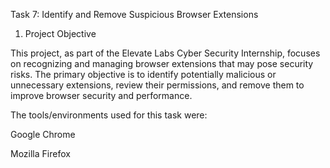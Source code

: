 Task 7: Identify and Remove Suspicious Browser Extensions
1. Project Objective

This project, as part of the Elevate Labs Cyber Security Internship, focuses on recognizing and managing browser extensions that may pose security risks.
The primary objective is to identify potentially malicious or unnecessary extensions, review their permissions, and remove them to improve browser security and performance.

The tools/environments used for this task were:

Google Chrome

Mozilla Firefox
